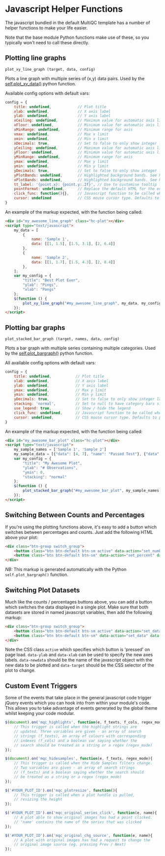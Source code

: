 # Javascript Helper Functions
The javascript bundled in the default MultiQC template has a number of
helper functions to make your life easier.

Note that the base module Python functions make use of these, so
you typically won't need to call these directly.

## Plotting line graphs
`plot_xy_line_graph (target, data, config)`

Plots a line graph with multiple series of (x,y) data pairs. Used by
the [self.plot_xy_data()](CONTRIBUTING.md#selfplot_xy_data-data-config)
python function.

Available config options with default vars:
```javascript
config = {
    title: undefined,            // Plot title
    xlab: undefined,             // X axis label
    ylab: undefined,             // Y axis label
    xCeiling: undefined,         // Maximum value for automatic axis limit (good for percentages)
    xFloor: undefined,           // Minimum value for automatic axis limit
    xMinRange: undefined,        // Minimum range for axis
    xmax: undefined,             // Max x limit
    xmin: undefined,             // Min x limit
    xDecimals: true,             // Set to false to only show integer labels
    yCeiling: undefined,         // Maximum value for automatic axis limit (good for percentages)
    yFloor: undefined,           // Minimum value for automatic axis limit
    yMinRange: undefined,        // Minimum range for axis
    ymax: undefined,             // Max y limit
    ymin: undefined,             // Min y limit
    yDecimals: true,             // Set to false to only show integer labels
    yPlotBands: undefined,       // Highlighted background bands. See http://api.highcharts.com/highcharts#yAxis.plotBands
    xPlotBands: undefined,       // Highlighted background bands. See http://api.highcharts.com/highcharts#xAxis.plotBands
    tt_label: '{point.x}: {point.y:.2f}', // Use to customise tooltip label, eg. '{point.x} base pairs'
    pointFormat: undefined,      // Replace the default HTML for the entire tooltip label
    click_func: function(){},    // Javascript function to be called when a point is clicked
    cursor: undefined            // CSS mouse cursor type. Defaults to pointer when 'click_func' specified
}
```

An example of the markup expected, with the function being called:
```html
<div id="my_awesome_line_graph" class="hc-plot"></div>
<script type="text/javascript">
    my_data = [
        {
            name: 'Sample 1',
            data: [[1, 1.5], [1.5, 3.1], [2, 6.4]]
        },
        {
            name: 'Sample 2',
            data: [[1, 1.7], [1.5, 4.3], [2, 8.4]]
        },
    ];
    var my_config = {
        "title": "Best Plot Ever",
        "ylab": "Pings",
        "xlab": "Pongs"
    };
    $(function () {
        plot_xy_line_graph("#my_awesome_line_graph", my_data, my_config);
    });
</script>
```

## Plotting bar graphs
`plot_stacked_bar_graph (target, names, data, config)`

Plots a bar graph with multiple series containing multiple categories.
Used by the [self.plot_bargraph()](CONTRIBUTING.md#selfplot_bargraph-data-cats-config)
python function.

All available config options with default vars:
```javascript
config = {
    title: undefined,           // Plot title
    xlab: undefined,            // X axis label
    ylab: undefined,            // Y axis label
    ymax: undefined,            // Max y limit
    ymin: undefined,            // Min y limit
    yDecimals: true,            // Set to false to only show integer labels
    stacking: 'normal',         // Set to null to have category bars side by side (None in python)
    use_legend: true,           // Show / hide the legend
    click_func: undefined,      // Javascript function to be called when a point is clicked
    cursor: undefined,          // CSS mouse cursor type. Defaults to pointer when 'click_func' specified
}
```

An example of the markup expected, with the function being called:
```html
<div id="my_awesome_bar_plot" class="hc-plot"></div>
<script type="text/javascript">
    my_sample_names = ['Sample 1', 'Sample 2']
    my_sample_data = [{"data": [4, 7], "name": "Passed Test"}, {"data": [2, 3], "name": "Failed Test"}]
    var my_config = {
        "title": "My Awesome Plot",
        "ylab": "# Observations",
        "ymin": 0,
        "stacking": "normal"
    };
    $(function () {
        plot_stacked_bar_graph("#my_awesome_bar_plot", my_sample_names, my_sample_data, my_config);
    });
</script>
```

## Switching Between Counts and Percentages
If you're using the plotting functions above, it's easy to add a button which
switches between percentages and counts. Just add the following HTML above
your plot:
```html
<div class="btn-group switch_group">
    <button class="btn btn-default btn-sm active" data-action="set_numbers" data-target="#my_plot">Counts</button>
    <button class="btn btn-default btn-sm" data-action="set_percent" data-target="#my_plot">Percentages</button>
</div>
```
_NB:_ This markup is generated automatically with the Python `self.plot_bargraph()` function.



## Switching Plot Datasets
Much like the counts / percentages buttons above, you can add a button which
switches the data displayed in a single plot. Make sure that both datasets
are stored in named javascript variables, then add the following markup:
```html
<div class="btn-group switch_group">
    <button class="btn btn-default btn-sm active" data-action="set_data" data-ylab="First Data" data-newdata="data_var_1" data-target="#my_plot">Data 1</button>
    <button class="btn btn-default btn-sm" data-action="set_data" data-ylab="Second Data" data-newdata="data_var_2" data-target="#my_plot">Data 2</button>
</div>
```
Note the CSS class `active` which specifies which button is 'pressed' on page load.
`data-ylab` and `data-xlab` can be used to specify the new axes labels.
`data-newdata` should be the name of the javascript object with the new data
to be plotted and `data-target` should be the CSS selector of the plot to change.

## Custom Event Triggers
Some of the events that take place in the general javascript
code trigger jQuery events which you can hook into from within your
module's code. This allows you to take advantage of events generated
by the global theme whilst keeping your code modular.

```javascript
$(document).on('mqc_highlights', function(e, f_texts, f_cols, regex_mode){
    // This trigger is called when the highlight strings are
    // updated. Three variables are given - an array of search
    // strings (f_texts), an array of colours with corresponding
    // indexes (f_cols) and a boolean var saying whether the
    // search should be treated as a string or a regex (regex_mode)
});

$(document).on('mqc_hidesamples', function(e, f_texts, regex_mode){
    // This trigger is called when the Hide Samples filters change.
    // Two variables are given - an array of search strings
    // (f_texts) and a boolean saying whether the search should
    // be treated as a string or a regex (regex_mode)
});

$('#YOUR_PLOT_ID').on('mqc_plotresize', function(){
    // This trigger is called when a plot handle is pulled,
    // resizing the height
});

$('#YOUR_PLOT_ID').on('mqc_original_series_click', function(e, name){
    // A plot able to show original images has had a point clicked.
    // 'name' contains the name of the series that was clicked
});

$('#YOUR_PLOT_ID').on('mqc_original_chg_source', function(e, name){
    // A plot with original images has had a request to change the
    // original image source (eg. pressing Prev / Next)
});
```